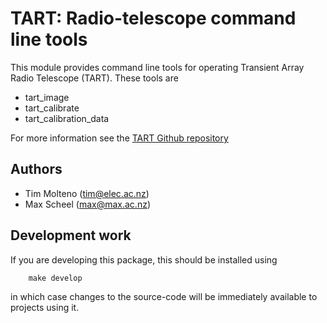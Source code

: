 # TART: Radio-telescope command line tools
    
This module provides command line tools for operating Transient Array Radio Telescope (TART). These tools are

* tart_image
* tart_calibrate
* tart_calibration_data


For more information see the [TART Github repository](https://github.com/tmolteno/TART)

## Authors

* Tim Molteno (tim@elec.ac.nz)
* Max Scheel (max@max.ac.nz)

## Development work
    
If you are developing this package, this should be installed using
```
	make develop
```
in which case changes to the source-code will be immediately available to projects using it.

    
